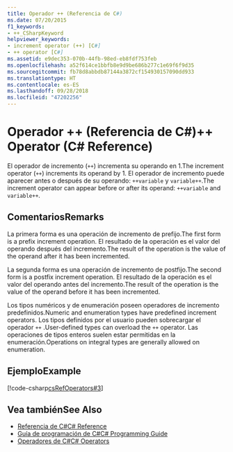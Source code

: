 ```yaml
---
title: Operador ++ (Referencia de C#)
ms.date: 07/20/2015
f1_keywords:
- ++_CSharpKeyword
helpviewer_keywords:
- increment operator (++) [C#]
- ++ operator [C#]
ms.assetid: e9dec353-070b-44fb-98ed-eb8fdf753feb
ms.openlocfilehash: a52f614ce1bbfb8e9d9be686b277c1e69f6f9d35
ms.sourcegitcommit: fb78d8abbdb87144a3872cf154930157090dd933
ms.translationtype: HT
ms.contentlocale: es-ES
ms.lasthandoff: 09/28/2018
ms.locfileid: "47202256"
---
```

# <a name="-operator-c-reference"></a><span data-ttu-id="79d6e-102">Operador ++ (Referencia de C#)</span><span class="sxs-lookup"><span data-stu-id="79d6e-102">++ Operator (C# Reference)</span></span>
<span data-ttu-id="79d6e-103">El operador de incremento (`++`) incrementa su operando en 1.</span><span class="sxs-lookup"><span data-stu-id="79d6e-103">The increment operator (`++`) increments its operand by 1.</span></span> <span data-ttu-id="79d6e-104">El operador de incremento puede aparecer antes o después de su operando: `++variable` y `variable++`.</span><span class="sxs-lookup"><span data-stu-id="79d6e-104">The increment operator can appear before or after its operand: `++variable` and `variable++`.</span></span>  
  
## <a name="remarks"></a><span data-ttu-id="79d6e-105">Comentarios</span><span class="sxs-lookup"><span data-stu-id="79d6e-105">Remarks</span></span>  
 <span data-ttu-id="79d6e-106">La primera forma es una operación de incremento de prefijo.</span><span class="sxs-lookup"><span data-stu-id="79d6e-106">The first form is a prefix increment operation.</span></span> <span data-ttu-id="79d6e-107">El resultado de la operación es el valor del operando después del incremento.</span><span class="sxs-lookup"><span data-stu-id="79d6e-107">The result of the operation is the value of the operand after it has been incremented.</span></span>  
  
 <span data-ttu-id="79d6e-108">La segunda forma es una operación de incremento de postfijo.</span><span class="sxs-lookup"><span data-stu-id="79d6e-108">The second form is a postfix increment operation.</span></span> <span data-ttu-id="79d6e-109">El resultado de la operación es el valor del operando antes del incremento.</span><span class="sxs-lookup"><span data-stu-id="79d6e-109">The result of the operation is the value of the operand before it has been incremented.</span></span>  
  
 <span data-ttu-id="79d6e-110">Los tipos numéricos y de enumeración poseen operadores de incremento predefinidos.</span><span class="sxs-lookup"><span data-stu-id="79d6e-110">Numeric and enumeration types have predefined increment operators.</span></span> <span data-ttu-id="79d6e-111">Los tipos definidos por el usuario pueden sobrecargar el operador `++` .</span><span class="sxs-lookup"><span data-stu-id="79d6e-111">User-defined types can overload the `++` operator.</span></span> <span data-ttu-id="79d6e-112">Las operaciones de tipos enteros suelen estar permitidas en la enumeración.</span><span class="sxs-lookup"><span data-stu-id="79d6e-112">Operations on integral types are generally allowed on enumeration.</span></span>  
  
## <a name="example"></a><span data-ttu-id="79d6e-113">Ejemplo</span><span class="sxs-lookup"><span data-stu-id="79d6e-113">Example</span></span>  
 [!code-csharp[csRefOperators#3](../../../csharp/language-reference/operators/codesnippet/CSharp/increment-operator_1.cs)]  
  
## <a name="see-also"></a><span data-ttu-id="79d6e-114">Vea también</span><span class="sxs-lookup"><span data-stu-id="79d6e-114">See Also</span></span>

- [<span data-ttu-id="79d6e-115">Referencia de C#</span><span class="sxs-lookup"><span data-stu-id="79d6e-115">C# Reference</span></span>](../../../csharp/language-reference/index.md)  
- [<span data-ttu-id="79d6e-116">Guía de programación de C#</span><span class="sxs-lookup"><span data-stu-id="79d6e-116">C# Programming Guide</span></span>](../../../csharp/programming-guide/index.md)  
- [<span data-ttu-id="79d6e-117">Operadores de C#</span><span class="sxs-lookup"><span data-stu-id="79d6e-117">C# Operators</span></span>](../../../csharp/language-reference/operators/index.md)

